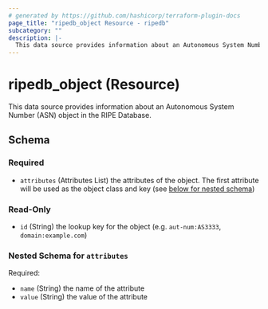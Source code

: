 ```yaml
---
# generated by https://github.com/hashicorp/terraform-plugin-docs
page_title: "ripedb_object Resource - ripedb"
subcategory: ""
description: |-
  This data source provides information about an Autonomous System Number (ASN) object in the RIPE Database.
---
```


# ripedb_object (Resource)

This data source provides information about an Autonomous System Number (ASN) object in the RIPE Database.



<!-- schema generated by tfplugindocs -->
## Schema

### Required

- `attributes` (Attributes List) the attributes of the object. The first attribute will be used as the object class and key (see [below for nested schema](#nestedatt--attributes))

### Read-Only

- `id` (String) the lookup key for the object (e.g. `aut-num:AS3333`, `domain:example.com`)

<a id="nestedatt--attributes"></a>
### Nested Schema for `attributes`

Required:

- `name` (String) the name of the attribute
- `value` (String) the value of the attribute

